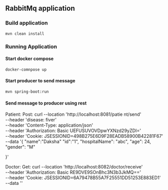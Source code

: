 ## RabbitMq application

### Build application

    mvn clean install

### Running Application

#### Start docker compose

    docker-comnpose up

#### Start producer to send message

    mvn spring-boot:run

#### Send message to producer using rest

Patient:
Post:
curl --location 'http://localhost:8081/patie
nt/send' \
--header 'disease: fiver' \
--header 'Content-Type: application/json' \
--header 'Authorization: Basic UEFUSUVOVDpwYXNzd29yZDI=' \
--header 'Cookie: JSESSIONID=498B275E6D9F28EADB58900B42281F67' \
--data '{
"name":"Daksha"
"id":"1",
"hospitalName": "abc",
"age": 24,
"gender": "M"

}'

Doctor:
Get:
curl --location 'http://localhost:8082/doctor/receive' \
--header 'Authorization: Basic RE9DVE9SOnBhc3N3b3JkMQ==' \
--header 'Cookie: JSESSIONID=6A79478B55A7F25551DD51253E883ED1' \
--data ''